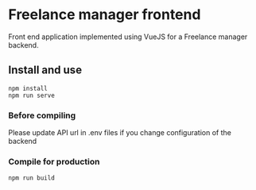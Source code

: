 # Freelance manager frontend
Front end application implemented using VueJS for a Freelance manager backend.

## Install and use
```
npm install
npm run serve
```

### Before compiling

Please update API url in .env files if you change configuration of the backend


### Compile for production
```
npm run build
```

